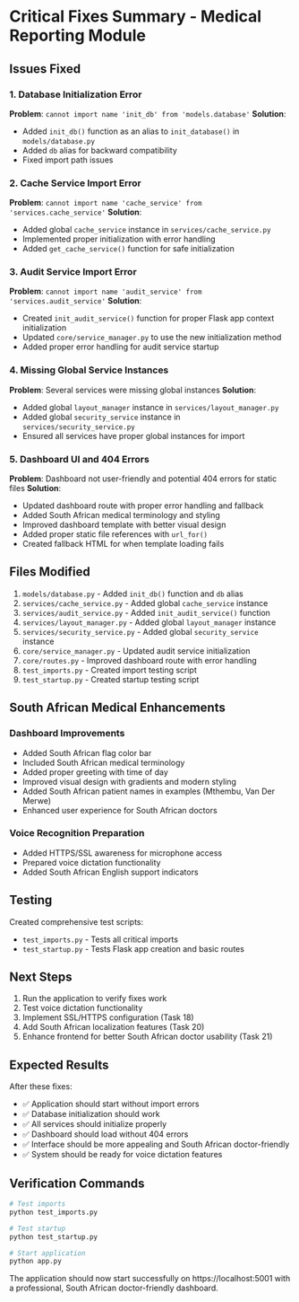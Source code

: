 # Critical Fixes Summary - Medical Reporting Module

## Issues Fixed

### 1. Database Initialization Error
**Problem**: `cannot import name 'init_db' from 'models.database'`
**Solution**: 
- Added `init_db()` function as an alias to `init_database()` in `models/database.py`
- Added `db` alias for backward compatibility
- Fixed import path issues

### 2. Cache Service Import Error
**Problem**: `cannot import name 'cache_service' from 'services.cache_service'`
**Solution**:
- Added global `cache_service` instance in `services/cache_service.py`
- Implemented proper initialization with error handling
- Added `get_cache_service()` function for safe initialization

### 3. Audit Service Import Error
**Problem**: `cannot import name 'audit_service' from 'services.audit_service'`
**Solution**:
- Created `init_audit_service()` function for proper Flask app context initialization
- Updated `core/service_manager.py` to use the new initialization method
- Added proper error handling for audit service startup

### 4. Missing Global Service Instances
**Problem**: Several services were missing global instances
**Solution**:
- Added global `layout_manager` instance in `services/layout_manager.py`
- Added global `security_service` instance in `services/security_service.py`
- Ensured all services have proper global instances for import

### 5. Dashboard UI and 404 Errors
**Problem**: Dashboard not user-friendly and potential 404 errors for static files
**Solution**:
- Updated dashboard route with proper error handling and fallback
- Added South African medical terminology and styling
- Improved dashboard template with better visual design
- Added proper static file references with `url_for()`
- Created fallback HTML for when template loading fails

## Files Modified

1. `models/database.py` - Added `init_db()` function and `db` alias
2. `services/cache_service.py` - Added global `cache_service` instance
3. `services/audit_service.py` - Added `init_audit_service()` function
4. `services/layout_manager.py` - Added global `layout_manager` instance
5. `services/security_service.py` - Added global `security_service` instance
6. `core/service_manager.py` - Updated audit service initialization
7. `core/routes.py` - Improved dashboard route with error handling
8. `test_imports.py` - Created import testing script
9. `test_startup.py` - Created startup testing script

## South African Medical Enhancements

### Dashboard Improvements
- Added South African flag color bar
- Included South African medical terminology
- Added proper greeting with time of day
- Improved visual design with gradients and modern styling
- Added South African patient names in examples (Mthembu, Van Der Merwe)
- Enhanced user experience for South African doctors

### Voice Recognition Preparation
- Added HTTPS/SSL awareness for microphone access
- Prepared voice dictation functionality
- Added South African English support indicators

## Testing

Created comprehensive test scripts:
- `test_imports.py` - Tests all critical imports
- `test_startup.py` - Tests Flask app creation and basic routes

## Next Steps

1. Run the application to verify fixes work
2. Test voice dictation functionality
3. Implement SSL/HTTPS configuration (Task 18)
4. Add South African localization features (Task 20)
5. Enhance frontend for better South African doctor usability (Task 21)

## Expected Results

After these fixes:
- ✅ Application should start without import errors
- ✅ Database initialization should work
- ✅ All services should initialize properly
- ✅ Dashboard should load without 404 errors
- ✅ Interface should be more appealing and South African doctor-friendly
- ✅ System should be ready for voice dictation features

## Verification Commands

```bash
# Test imports
python test_imports.py

# Test startup
python test_startup.py

# Start application
python app.py
```

The application should now start successfully on https://localhost:5001 with a professional, South African doctor-friendly dashboard.